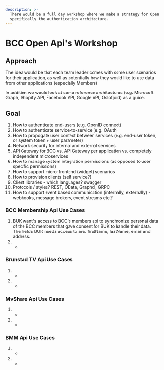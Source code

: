 ```yaml
---
description: >-
  There would be a full day workshop where we make a strategy for Open APIs and
  specifically the authentication architecture.
---
```


# BCC Open Api's Workshop

## Approach

The idea would be that each team leader comes with some user scenarios for their application, as well as potentially how they would like to use data from other applications \(especially Members\)

In addition we would look at some reference architectures \(e.g. Microsoft Graph, Shopify API, Facebook API, Google API, Oslofjord\) as a guide.

## Goal

1. How to authenticate end-users \(e.g. OpenID connect\)
2. How to authenticate service-to-service \(e.g. OAuth\)
3. How to propogate user context between services \(e.g. end-user token, or system token + user parameter\)
4. Network security for internal and external services
5. API Gateway for BCC vs. API Gateway per application vs. completely independent microservices
6. How to manage system integration permissions \(as opposed to user specific permissions\)
7. How to support micro-frontend \(widget\) scenarios
8. How to provision clients \(self service?\)
9. Client libraries - which languages? swagger
10. Protocols / styles? REST, OData, Graphql, GRPC
11. How to support event based communication \(internally, externally\) - webhooks, message brokers, event streams etc.?

### BCC Membership Api Use Cases

1. BUK want's access to BCC's members api to synchronize personal data of the BCC members that gave consent for BUK to handle their data. The fields BUK needs access to are. firstName, lastName, email and address.
2. -

### Brunstad TV Api Use Cases

1. -
2. -

### MyShare Api Use Cases

1. -
2. -

### BMM Api Use Cases

1. -
2. -

### 

